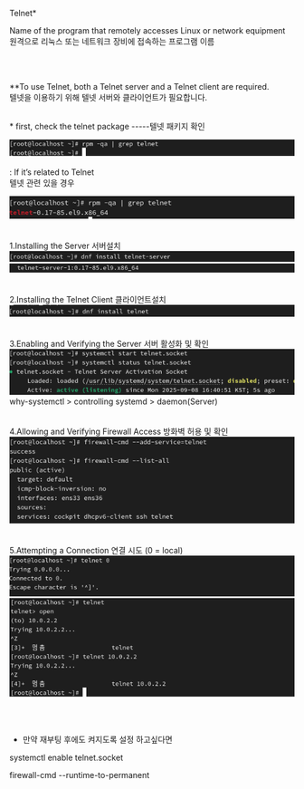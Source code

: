 Telnet*
<br>

Name of the program that remotely accesses Linux or network equipment <br>
원격으로 리눅스 또는 네트워크 장비에 접속하는 프로그램 이름

<br>
<br>

**To use Telnet, both a Telnet server and a Telnet client are required.<br>
텔넷을 이용하기 위해 텔넷 서버와 클라이언트가 필요합니다.


<br>
* first, check the telnet package
  -----텔넷 패키지 확인

![image break](../Pictur/step1/telnet-1.png)  
<br>
: If it’s related to Telnet <br>
텔넷 관련 있을 경우

![image break](../Pictur/step1/telnet-2.png)  
<br>
<br>
1.Installing the Server 서버설치<br>
![image break](../Pictur/step1/telnet-3.png)
![image break](../Pictur/step1/telnet-4.png)
<br>
<br>
<br>
2.Installing the Telnet Client 클라이언트설치 <br>
![image break](../Pictur/step1/telnet-5.png)
<br>
<br>
<br>
3.Enabling and Verifying the Server 서버 활성화 및 확인<br>
![image break](../Pictur/step1/telnet-6.png) <br>
why-systemctl > controlling systemd > daemon(Server)
<br>
<br>
<br>
4.Allowing and Verifying Firewall Access 방화벽 허용 및 확인<br>
![image break](../Pictur/step1/telnet-7.png)
<br>
<br>
<br>
5.Attempting a Connection 연결 시도 (0 = local)<br>
![image break](../Pictur/step1/telnet-8.png)
![image break](../Pictur/step1/telnet-9.png)<br>


<br>
<br>

* 만약 재부팅 후에도 켜지도록 설정 하고싶다면

systemctl enable telnet.socket


firewall-cmd --runtime-to-permanent







 


